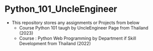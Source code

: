 # Python_101_UncleEngineer

- This repository stores any assignments or Projects from below 
  - Course Python 101 taugh by UncleEngineer Page from Thailand (2023)
  - Course : Python Web Programming by Department if Skill Development from Thailand (2022)
